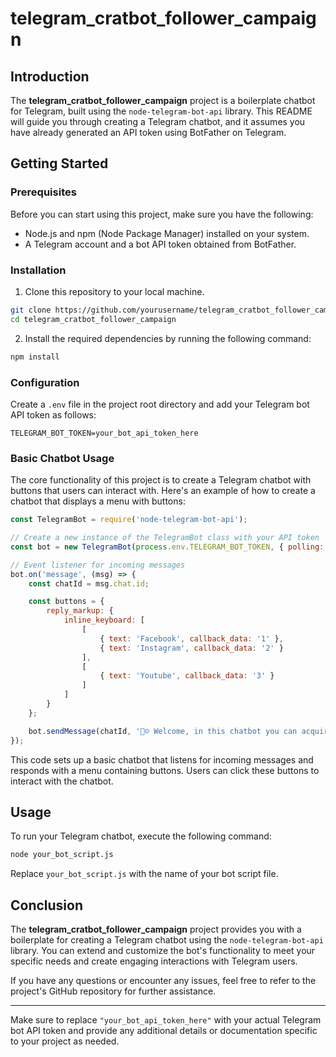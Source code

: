 
# telegram_cratbot_follower_campaign

## Introduction

The **telegram_cratbot_follower_campaign** project is a boilerplate chatbot for Telegram, built using the `node-telegram-bot-api` library. This README will guide you through creating a Telegram chatbot, and it assumes you have already generated an API token using BotFather on Telegram.

## Getting Started

### Prerequisites

Before you can start using this project, make sure you have the following:

- Node.js and npm (Node Package Manager) installed on your system.
- A Telegram account and a bot API token obtained from BotFather.

### Installation

1. Clone this repository to your local machine.

```bash
git clone https://github.com/yourusername/telegram_cratbot_follower_campaign.git
cd telegram_cratbot_follower_campaign
```

2. Install the required dependencies by running the following command:

```bash
npm install
```

### Configuration

Create a `.env` file in the project root directory and add your Telegram bot API token as follows:

```env
TELEGRAM_BOT_TOKEN=your_bot_api_token_here
```

### Basic Chatbot Usage

The core functionality of this project is to create a Telegram chatbot with buttons that users can interact with. Here's an example of how to create a chatbot that displays a menu with buttons:

```javascript
const TelegramBot = require('node-telegram-bot-api');

// Create a new instance of the TelegramBot class with your API token
const bot = new TelegramBot(process.env.TELEGRAM_BOT_TOKEN, { polling: true });

// Event listener for incoming messages
bot.on('message', (msg) => {
    const chatId = msg.chat.id;

    const buttons = {
        reply_markup: {
            inline_keyboard: [
                [
                    { text: 'Facebook', callback_data: '1' },
                    { text: 'Instagram', callback_data: '2' }
                ],
                [
                    { text: 'Youtube', callback_data: '3' }
                ]
            ]
        }
    };

    bot.sendMessage(chatId, '🤖☺️ Welcome, in this chatbot you can acquire Likes according to your publication or video that you want to boost!', buttons);
});
```

This code sets up a basic chatbot that listens for incoming messages and responds with a menu containing buttons. Users can click these buttons to interact with the chatbot.

## Usage

To run your Telegram chatbot, execute the following command:

```bash
node your_bot_script.js
```

Replace `your_bot_script.js` with the name of your bot script file.

## Conclusion

The **telegram_cratbot_follower_campaign** project provides you with a boilerplate for creating a Telegram chatbot using the `node-telegram-bot-api` library. You can extend and customize the bot's functionality to meet your specific needs and create engaging interactions with Telegram users.

If you have any questions or encounter any issues, feel free to refer to the project's GitHub repository for further assistance.

--- 

Make sure to replace `"your_bot_api_token_here"` with your actual Telegram bot API token and provide any additional details or documentation specific to your project as needed.